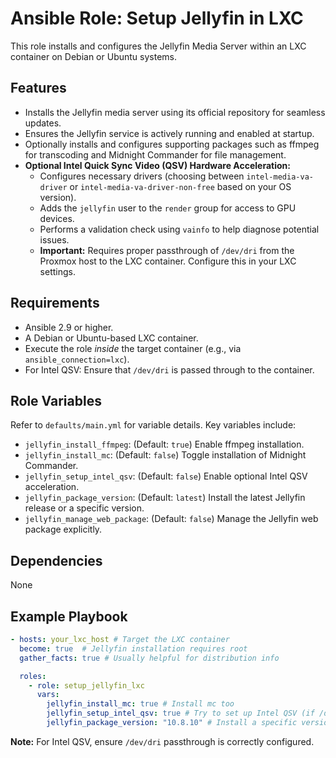 # Ansible Role: Setup Jellyfin in LXC

This role installs and configures the Jellyfin Media Server within an LXC container on Debian or Ubuntu systems.

## Features

- Installs the Jellyfin media server using its official repository for seamless updates.
- Ensures the Jellyfin service is actively running and enabled at startup.
- Optionally installs and configures supporting packages such as ffmpeg for transcoding and Midnight Commander for file management.
- **Optional Intel Quick Sync Video (QSV) Hardware Acceleration:**
  - Configures necessary drivers (choosing between `intel-media-va-driver` or `intel-media-va-driver-non-free` based on your OS version).
  - Adds the `jellyfin` user to the `render` group for access to GPU devices.
  - Performs a validation check using `vainfo` to help diagnose potential issues.
  - **Important:** Requires proper passthrough of `/dev/dri` from the Proxmox host to the LXC container. Configure this in your LXC settings.

## Requirements

- Ansible 2.9 or higher.
- A Debian or Ubuntu-based LXC container.
- Execute the role *inside* the target container (e.g., via `ansible_connection=lxc`).
- For Intel QSV: Ensure that `/dev/dri` is passed through to the container.

## Role Variables

Refer to `defaults/main.yml` for variable details. Key variables include:

- `jellyfin_install_ffmpeg`: (Default: `true`) Enable ffmpeg installation.
- `jellyfin_install_mc`: (Default: `false`) Toggle installation of Midnight Commander.
- `jellyfin_setup_intel_qsv`: (Default: `false`) Enable optional Intel QSV acceleration.
- `jellyfin_package_version`: (Default: `latest`) Install the latest Jellyfin release or a specific version.
- `jellyfin_manage_web_package`: (Default: `false`) Manage the Jellyfin web package explicitly.

## Dependencies

None

## Example Playbook

```yaml
- hosts: your_lxc_host # Target the LXC container
  become: true  # Jellyfin installation requires root
  gather_facts: true # Usually helpful for distribution info

  roles:
    - role: setup_jellyfin_lxc
      vars:
        jellyfin_install_mc: true # Install mc too
        jellyfin_setup_intel_qsv: true # Try to set up Intel QSV (if /dev/dri passthrough is configured)
        jellyfin_package_version: "10.8.10" # Install a specific version
```

**Note:** For Intel QSV, ensure `/dev/dri` passthrough is correctly configured.

